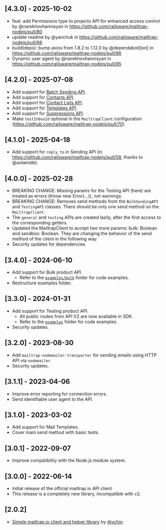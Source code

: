 ## [4.3.0] - 2025-10-02
- feat: add Permissions type to projects API for enhanced access control by @narekhovhannisyan in https://github.com/railsware/mailtrap-nodejs/pull/80
- update readme by @yanchuk in https://github.com/railsware/mailtrap-nodejs/pull/66
- build(deps): bump axios from 1.8.2 to 1.12.0 by @dependabot[bot] in https://github.com/railsware/mailtrap-nodejs/pull/86
- Dynamic user agent by @narekhovhannisyan in https://github.com/railsware/mailtrap-nodejs/pull/85

## [4.2.0] - 2025-07-08
- Add support for [Batch Sending API](https://github.com/railsware/mailtrap-nodejs/pull/63).
- Add support for [Contacts API](https://github.com/railsware/mailtrap-nodejs/pull/64).
- Add support for [Contact Lists API](https://github.com/railsware/mailtrap-nodejs/pull/65).
- Add support for [Templates API](https://github.com/railsware/mailtrap-nodejs/pull/67).
- Add support for [Suppressions API](https://github.com/railsware/mailtrap-nodejs/pull/68).
- Make `testInboxId` optional in the `MailtrapClient` configuration (https://github.com/railsware/mailtrap-nodejs/pull/70).

## [4.1.0] - 2025-04-18
- Add support for `reply_to` in Sending API (in https://github.com/railsware/mailtrap-nodejs/pull/58, thanks to @aolamide).

## [4.0.0] - 2025-02-28
- BREAKING CHANGE: Missing params for the Testing API (here) are treated as errors (throw new Error(...)), not warnings.
- BREAKING CHANGE: Removes send methods from the `BulkSendingAPI` and `TestingAPI` classes. There should be only one send method on the `MailtrapClient`.
- The `general` and `testing` APIs are created lazily, after the first access to the corresponding getters.
- Updated the MailtrapClient to accept two more params: bulk: Boolean and sandbox: Boolean. They are changing the behavior of the send method of the client in the following way:
- Security updates for dependencies

## [3.4.0] - 2024-06-10
- Add support for Bulk product API.
  - Refer to the [`examples/bulk`](examples/bulk) folder for code examples.
- Restructure examples folder.

## [3.3.0] - 2024-01-31
- Add support for Testing product API.
  - All public routes from API V2 are now available in SDK.
  - Refer to the [`examples`](examples) folder for code examples.
- Security updates.

## [3.2.0] - 2023-08-30
- Add `mailtrap-nodemailer-transporter` for sending emails using HTTP API via `nodemailer`.
- Security updates.

## [3.1.1] - 2023-04-06

- Improve error reporting for connection errors.
- Send identifiable user agent to the API.

## [3.1.0] - 2023-03-02

- Add support for Mail Templates.
- Cover main send method with basic tests.

## [3.0.1] - 2022-09-07

- Improve compatibility with the Node.js module system.

## [3.0.0] - 2022-06-14

- Initial release of the official mailtrap.io API client
- This release is a completely new library, incompatible with v2.

## [2.0.2]

- [Simple mailtrap.io client and helper library](https://github.com/vchin/mailtrap-client) by [@vchin](https://github.com/vchin).
